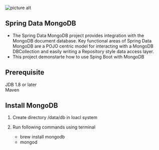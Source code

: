 ![picture alt](https://www.google.com/search?q=spring+data+mongodb&tbm=isch&tbs=rimg:CZoVXRMTT-dRIjiAiT5uiOYF27yTaHkwNToFCAqSszjKOzjTtGp8xlTcMAlWe1CV0eH6tGXlifBpIN_1wqEcfBZosqSoSCYCJPm6I5gXbEWhqNHPLXkDxKhIJvJNoeTA1OgURI_1NZ9e_175ZgqEgkICpKzOMo7OBEkQNzCOj8uaioSCdO0anzGVNwwESAGLsR6dEZMKhIJCVZ7UJXR4foRkfaGZYUVFXEqEgm0ZeWJ8Gkg3xGvAZ29iJ_1BvyoSCfCoRx8FmiypEf6nu5Z7hEam&tbo=u&sa=X&ved=2ahUKEwjl67THsoHeAhVOq1MKHYNiAVYQ9C96BAgBEBs&biw=1440&bih=821&dpr=2#imgrc=xJCPqwBGD_hFhM: "Title is optional")

## **Spring Data MongoDB** ##

* The Spring Data MongoDB project provides integration with the MongoDB document database. Key functional areas of Spring Data MongoDB are a POJO centric model for interacting with a MongoDB DBCollection and easily writing a Repository style data access layer.
* This project demonstarte how to use Sping Boot with MongoDB

## **Prerequisite** ##

JDB 1.8 or later<br/> 
Maven 



## **Install MongoDB** ##

1. Create directory /data/db in loacl system<br/>  
2. Run following commands using terminal<br/>  

    * brew install mongodb<br/>  
    * mongod



